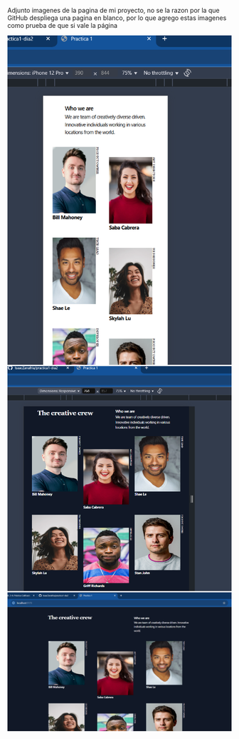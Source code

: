 Adjunto imagenes de la pagina de mi proyecto, no se la razon por la que GitHub despliega una pagina en blanco,
por lo que agrego estas imagenes como prueba de que si vale la página

![alt text](./public/readme/image.png)
![alt text](./public/readme/image-1.png)
![alt text](./public/readme/image-2.png)